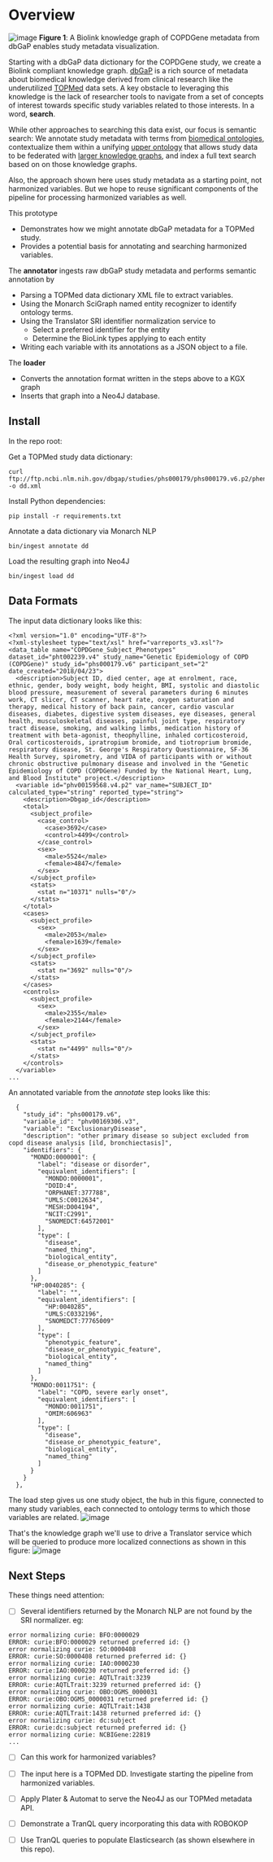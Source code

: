 
# Overview

![image](https://user-images.githubusercontent.com/306971/76685812-faa49a00-65ec-11ea-9da9-906370b2e1c9.png)
**Figure 1**: A Biolink knowledge graph of COPDGene metadata from dbGaP enables study metadata visualization.


Starting with a dbGaP data dictionary for the COPDGene study, we create a Biolink compliant knowledge graph.
[dbGaP](https://www.ncbi.nlm.nih.gov/gap/) is a rich source of metadata about biomedical knowledge derived from clinical research like the underutilized [TOPMed](https://www.nhlbiwgs.org/) data sets. A key obstacle to leveraging this knowledge is the lack of researcher tools to navigate from a set of concepts of interest towards specific study variables related to those interests. In a word, **search**.

While other approaches to searching this data exist, our focus is semantic search: We annotate study metadata with terms from [biomedical ontologies](http://www.obofoundry.org/), contextualize them within a unifying [upper ontology](https://biolink.github.io/biolink-model/) that allows study data to be federated with [larger knowledge graphs](https://researchsoftwareinstitute.github.io/data-translator/), and index a full text search based on on those knowledge graphs.

Also, the approach shown here uses study metadata as a starting point, not harmonized variables. But we hope to reuse significant components of the pipeline for processing harmonized variables as well.

This prototype 
* Demonstrates how we might annotate dbGaP metadata for a TOPMed study.
* Provides a potential basis for annotating and searching harmonized variables.

The **annotator** ingests raw dbGaP study metadata and performs semantic annotation by
* Parsing a TOPMed data dictionary XML file to extract variables.
* Using the Monarch SciGraph named entity recognizer to identify ontology terms.
* Using the Translator SRI identifier normalization service to
  * Select a preferred identifier for the entity
  * Determine the BioLink types applying to each entity
* Writing each variable with its annotations as a JSON object to a file.

The **loader** 
* Converts the annotation format written in the steps above to a KGX graph
* Inserts that graph into a Neo4J database.

## Install

In the repo root:

Get a TOPMed study data dictionary:
```
curl ftp://ftp.ncbi.nlm.nih.gov/dbgap/studies/phs000179/phs000179.v6.p2/pheno_variable_summaries/phs000179.v6.pht002239.v4.COPDGene_Subject_Phenotypes.data_dict.xml -o dd.xml
```
Install Python dependencies:
```
pip install -r requirements.txt
```
Annotate a data dictionary via Monarch NLP 
```
bin/ingest annotate dd
```
Load the resulting graph into Neo4J
```
bin/ingest load dd
```
## Data Formats

The input data dictionary looks like this:
```
<?xml version="1.0" encoding="UTF-8"?>
<?xml-stylesheet type="text/xsl" href="varreports_v3.xsl"?>
<data_table name="COPDGene_Subject_Phenotypes" dataset_id="pht002239.v4" study_name="Genetic Epidemiology of COPD (COPDGene)" study_id="phs000179.v6" participant_set="2" date_created="2018/04/23">
  <description>Subject ID, died center, age at enrolment, race, ethnic, gender, body weight, body height, BMI, systolic and diastolic blood pressure, measurement of several parameters during 6 minutes work, CT slicer, CT scanner, heart rate, oxygen saturation and therapy, medical history of back pain, cancer, cardio vascular diseases, diabetes, digestive system diseases, eye diseases, general health, musculoskeletal diseases, painful joint type, respiratory tract disease, smoking, and walking limbs, medication history of treatment with beta-agonist, theophylline, inhaled corticosteroid, Oral corticosteroids, ipratropium bromide, and tiotroprium bromide, respiratory disease, St. George's Respiratory Questionnaire, SF-36 Health Survey, spirometry, and VIDA of participants with or without chronic obstructive pulmonary disease and involved in the "Genetic Epidemiology of COPD (COPDGene) Funded by the National Heart, Lung, and Blood Institute" project.</description>
  <variable id="phv00159568.v4.p2" var_name="SUBJECT_ID" calculated_type="string" reported_type="string">
    <description>Dbgap_id</description>
    <total>
      <subject_profile>
        <case_control>
          <case>3692</case>
          <control>4499</control>
        </case_control>
        <sex>
          <male>5524</male>
          <female>4847</female>
        </sex>
      </subject_profile>
      <stats>
        <stat n="10371" nulls="0"/>
      </stats>
    </total>
    <cases>
      <subject_profile>
        <sex>
          <male>2053</male>
          <female>1639</female>
        </sex>
      </subject_profile>
      <stats>
        <stat n="3692" nulls="0"/>
      </stats>
    </cases>
    <controls>
      <subject_profile>
        <sex>
          <male>2355</male>
          <female>2144</female>
        </sex>
      </subject_profile>
      <stats>
        <stat n="4499" nulls="0"/>
      </stats>
    </controls>
  </variable>
...
```

An annotated variable from the *annotate* step looks like this:
```
  {
    "study_id": "phs000179.v6",
    "variable_id": "phv00169306.v3",
    "variable": "ExclusionaryDisease",
    "description": "other primary disease so subject excluded from copd disease analysis [ild, bronchiectasis]",
    "identifiers": {
      "MONDO:0000001": {
        "label": "disease or disorder",
        "equivalent_identifiers": [
          "MONDO:0000001",
          "DOID:4",
          "ORPHANET:377788",
          "UMLS:C0012634",
          "MESH:D004194",
          "NCIT:C2991",
          "SNOMEDCT:64572001"
        ],
        "type": [
          "disease",
          "named_thing",
          "biological_entity",
          "disease_or_phenotypic_feature"
        ]
      },
      "HP:0040285": {
        "label": "",
        "equivalent_identifiers": [
          "HP:0040285",
          "UMLS:C0332196",
          "SNOMEDCT:77765009"
        ],
        "type": [
          "phenotypic_feature",
          "disease_or_phenotypic_feature",
          "biological_entity",
          "named_thing"
        ]
      },
      "MONDO:0011751": {
        "label": "COPD, severe early onset",
        "equivalent_identifiers": [
          "MONDO:0011751",
          "OMIM:606963"
        ],
        "type": [
          "disease",
          "disease_or_phenotypic_feature",
          "biological_entity",
          "named_thing"
        ]
      }
    }
  },
```
The load step gives us one study object, the hub in this figure, connected to many study variables, each connected to ontology terms to which those variables are related.
![image](https://user-images.githubusercontent.com/306971/76662892-c4680b80-6555-11ea-8a05-731858d08cf3.png)

That's the knowledge graph we'll use to drive a Translator service which will be queried to produce more localized connections as shown in this figure:
![image](https://user-images.githubusercontent.com/306971/76590963-3f351600-64c5-11ea-84d0-f08b7963a1b2.png)

## Next Steps

These things need attention:
* [ ] Several identifiers returned by the Monarch NLP are not found by the SRI normalizer. eg:
 ```
 error normalizing curie: BFO:0000029
ERROR: curie:BFO:0000029 returned preferred id: {}
error normalizing curie: SO:0000408
ERROR: curie:SO:0000408 returned preferred id: {}
error normalizing curie: IAO:0000230
ERROR: curie:IAO:0000230 returned preferred id: {}
error normalizing curie: AQTLTrait:3239
ERROR: curie:AQTLTrait:3239 returned preferred id: {}
error normalizing curie: OBO:OGMS_0000031
ERROR: curie:OBO:OGMS_0000031 returned preferred id: {}
error normalizing curie: AQTLTrait:1438
ERROR: curie:AQTLTrait:1438 returned preferred id: {}
error normalizing curie: dc:subject
ERROR: curie:dc:subject returned preferred id: {}
error normalizing curie: NCBIGene:22819
...
 ```
* [ ] Can this work for harmonized variables? 
* [ ] The input here is a TOPMed DD. Investigate starting the pipeline from harmonized variables.
* [ ] Apply Plater & Automat to serve the Neo4J as our TOPMed metadata API.
* [ ] Demonstrate a TranQL query incorporating this data with ROBOKOP
* [ ] Use TranQL queries to populate Elasticsearch (as shown elsewhere in this repo).

